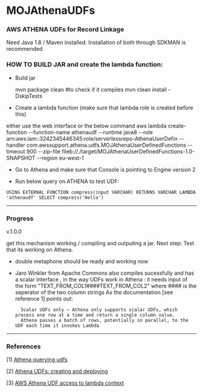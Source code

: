 # MOJAthenaUDFs
### AWS ATHENA UDFs for Record Linkage

Need Java 1.8 / Maven installed. Installation of both through SDKMAN is recommended



### HOW TO BUILD JAR and create the lambda function:

- Build jar

    mvn package clean #to check if it compiles
    mvn clean install -DskipTests

- Create a lambda function (make sure that lambda role is created before this)

either use the web interface or the below command
    aws lambda create-function
    --function-name athenaudf
    --runtime java8
    --role arn:aws:iam::3242345446345:role/serverlessrepo-AthenaUserDefin
    --handler com.awssupport.athena.udfs.MOJAthenaUserDefinedFunctions
    --timeout 900
    --zip-file fileb://./target/MOJAthenaUserDefinedFunctions-1.0-SNAPSHOT --region eu-west-1

- Go to Athena and make sure that Console is pointing to Engine version 2

- Run below query on ATHENA to test UDF:

`USING EXTERNAL FUNCTION compress(input VARCHAR) RETURNS VARCHAR LAMBDA 'athenaudf' SELECT compress('Hello')`

---
### Progress

v.1.0.0

get this mechanism working / compiling and outputing a jar. 
Next step: Test that its working on Athena.

- double metaphone should be ready and working now

- Jaro Winkler from Apache Commons also compiles sucessfully and has a scalar interface , in the way UDFs work in Athena : 
it needs input of the form "TEXT_FROM_COL1####TEXT_FROM_COL2" where #### is the seperator of the two column strings As the documentation [see reference 1] points out:

        Scalar UDFs only – Athena only supports scalar UDFs, which process one row at a time and return a single column value. 
        Athena passes a batch of rows, potentially in parallel, to the UDF each time it invokes Lambda



---
### References

[1] [Athena querying udfs](https://docs.aws.amazon.com/athena/latest/ug/querying-udf.html)

[2] [Athena UDFs: creating and deploying](https://docs.aws.amazon.com/athena/latest/ug/querying-udf.html#udf-creating-and-deploying)

[3] [AWS Athena UDF access to lambda context](https://stackoverflow.com/questions/70128935/aws-athena-udf-access-to-lambda-context)

